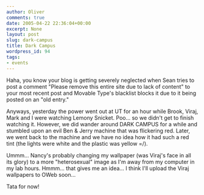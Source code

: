 ```yaml
---
author: Oliver
comments: true
date: 2005-04-22 22:36:04+00:00
excerpt: None
layout: post
slug: dark-campus
title: Dark Campus
wordpress_id: 94
tags:
- events
---
```


Haha, you know your blog is getting severely neglected when Sean tries to post a comment "Please remove this entire site due to lack of content" to your most recent post and Movable Type's blacklist blocks it due to it being posted on an "old entry."

Anyways, yesterday the power went out at UT for an hour while Brook, Viraj, Mark and I were watching Lemony Snicket. Poo... so we didn't get to finish watching it.  However, we did wander around DARK CAMPUS for a while and stumbled upon an evil Ben &amp; Jerry machine that was flickering red.  Later, we went back to the machine and we have no idea how it had such a red tint (the lights were white and the plastic was yellow =/).

Ummm... Nancy's probably changing my wallpaper (was Viraj's face in all its glory) to a more "heterosexual" image as I'm away from my computer in my lab hours.  Hmmm... that gives me an idea... I think I'll upload the Viraj wallpapers to OWeb soon...

Tata for now!